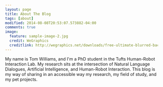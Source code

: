 ```yaml
---
layout: page
title: About The Blog
tags: [about]
modified: 2014-08-08T20:53:07.573882-04:00
comments: true
image:
  feature: sample-image-2.jpg
  credit: WeGraphics
  creditlink: http://wegraphics.net/downloads/free-ultimate-blurred-background-pack/
---
```


My name is Tom Williams, and I'm a PhD student in the Tufts Human-Robot Interaction Lab. My research sits at the intersection of Natural Language Dialogues, Artificial Intelligence, and Human-Robot Interaction. This blog is my way of sharing in an accessible way my research, my field of study, and my pet projects.

